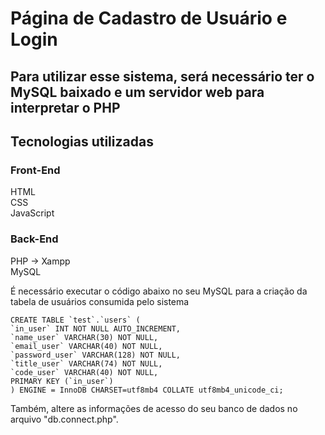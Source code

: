 # Página de Cadastro de Usuário e Login

## Para utilizar esse sistema, será necessário ter o MySQL baixado e um servidor web para interpretar o PHP
## Tecnologias utilizadas

### Front-End </br>
HTML </br>
CSS </br>
JavaScript </br>

### Back-End </br>
PHP -> Xampp </br>
MySQL </br>

É necessário executar o código abaixo no seu MySQL para a criação da tabela de usuários consumida pelo sistema

```
CREATE TABLE `test`.`users` (
`in_user` INT NOT NULL AUTO_INCREMENT,
`name_user` VARCHAR(30) NOT NULL,
`email_user` VARCHAR(40) NOT NULL,
`password_user` VARCHAR(128) NOT NULL,
`title_user` VARCHAR(74) NOT NULL,
`code_user` VARCHAR(40) NOT NULL,
PRIMARY KEY (`in_user`)
) ENGINE = InnoDB CHARSET=utf8mb4 COLLATE utf8mb4_unicode_ci;
```

Também, altere as informações de acesso do seu banco de dados no arquivo "db.connect.php".
